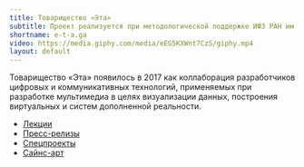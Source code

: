 ```yaml
---
title: Товарищество «Эта»
subtitle: Проект реализуется при методологической поддержке ИФЗ РАН им. О. Ю. Шмидта
shortname: e-t-a.ga
video: https://media.giphy.com/media/eEG5KXWnt7CzS/giphy.mp4
layout: default
---
```


Товарищество «Эта» появилось в 2017 как коллаборация разработчиков цифровых и коммуникативных технологий, применяемых при разработке мультимедиа в целях визуализации данных, построения виртуальных и систем дополненной реальности.

+ [Лекции](lections)
+ [Пресс-релизы](press)
+ [Спецпроекты](projects)
+ [Сайнс-арт](science)
